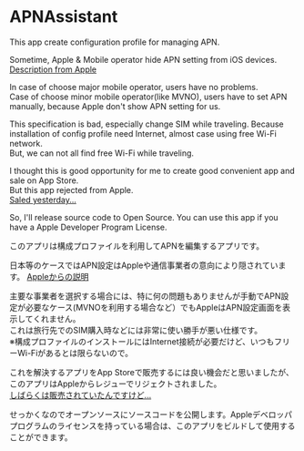 # APNAssistant

This app create configuration profile for managing APN.

Sometime, Apple & Mobile operator hide APN setting from iOS devices.  
[Description from Apple](https://support.apple.com/HT201699)

In case of choose major mobile operator, users have no problems.  
Case of choose minor mobile operator(like MVNO), users have to set APN manually, because Apple don't show APN setting for us.

This specification is bad, especially change SIM while traveling.
Because installation of config profile need Internet, almost case using free Wi-Fi network.  
But, we can not all find free Wi-Fi while traveling.

I thought this is good opportunity for me to create good convenient app and sale on App Store.  
But this app rejected from Apple.  
[Saled yesterday...](https://itunes.apple.com/us/app/apn-assistant/id969847336?mt=8)


So, I'll release source code to Open Source.
You can use this app if you have a Apple Developer Program License.


このアプリは構成プロファイルを利用してAPNを編集するアプリです。

日本等のケースではAPN設定はAppleや通信事業者の意向により隠されています。
[Appleからの説明](https://support.apple.com/HT201699)


主要な事業者を選択する場合には、特に何の問題もありませんが手動でAPN設定が必要なケース(MVNOを利用する場合など）でもAppleはAPN設定画面を表示してくれません。  
これは旅行先でのSIM購入時などには非常に使い勝手が悪い仕様です。  
※構成プロファイルのインストールにはInternet接続が必要だけど、いつもフリーWi-Fiがあるとは限らないので。

これを解決するアプリをApp Storeで販売するには良い機会だと思いましたが、このアプリはAppleからレジューでリジェクトされました。  
[しばらくは販売されていたんですけど...](https://itunes.apple.com/ja/app/apn-assistant/id969847336?mt=8)


せっかくなのでオープンソースにソースコードを公開します。Appleデベロッパプログラムのライセンスを持っている場合は、このアプリをビルドして使用することができます。


